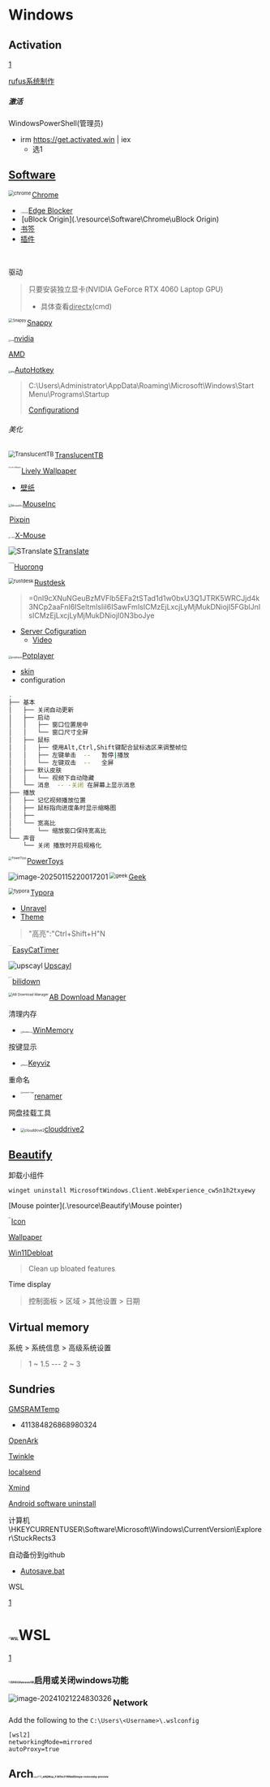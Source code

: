 # Windows



## Activation

[1](./images)

[rufus系统制作](https://rufus.ie/zh/)

##### 激活

WindowsPowerShell(管理员)

- irm https://get.activated.win | iex
  - 选1







## [Software](.\resource\Software)

<img src=".\images\chrome.webp" align="left" alt="chrome" style="zoom: 67%;" />[Chrome](.\resource\Software\Chrome)

- <img src=".\images\Edge Blocker.png" alt="Edge Blocker" style="zoom:15%;" />[Edge Blocker](https://www.sordum.org/9312/)
- <img src=".\images\uBlock Origin.png" align="left" alt="uBlock Origin" style="zoom:2%;" /> [uBlock Origin](.\resource\Software\Chrome\uBlock Origin)
- [书签](.\resource\Software\Chrome\bookmarks)
- [插件](.\resource\Software\Chrome\plugIn)



​	

驱动

> 只要安装独立显卡(NVIDIA GeForce RTX 4060 Laptop GPU)
>
> - 具体查看<u>directx</u>(cmd)

<img src=".\images\Snappy.png" align="left" alt="Snappy" style="zoom:53%;" />[Snappy](https://sdi-tool.org/download/)

<img src="./images/nvid.jpg" alt="nvid" style="zoom:25%;" />[nvidia](https://www.nvidia.cn/drivers/lookup/)

[AMD](https://www.amd.com/zh-cn/support/download/drivers.html)

<img src=".\images\ahp.png" alt="ahp" style="zoom:30%;" />[AutoHotkey](https://www.autohotkey.com/)

> C:\Users\Administrator\AppData\Roaming\Microsoft\Windows\Start Menu\Programs\Startup
>
> [Configurationd](.\resource\Software\AutoHotkey)



###### 美化

<img src=".\images\TranslucentTB.png" alt="TranslucentTB" align="left" style="zoom: 80%;" />[TranslucentTB](https://apps.microsoft.com/detail/9pf4kz2vn4w9?ocid=badge&rtc=1&hl=zh-cn&gl=HK)



<img src="./images/Lively Wallpaper.jpg" align="left" alt="Lively Wallpaper" style="zoom: 20%;" /> [Lively Wallpaper](https://apps.microsoft.com/detail/9ntm2qc6qws7?hl=en-US&gl=US)

- [壁纸](.\resource\Beautify\Wallpaper)





<img src=".\images\MouseInc.png" alt="MouseInc" style="zoom:35%;" />[MouseInc](.\resource\Software\MouseInc)



<img src=".\images\pixpin.png" align="left" alt="pixpin" style="zoom:3%;" />[Pixpin](https://pixpinapp.com/)



<img src=".\images\X -Mouse .png" alt="X -Mouse " style="zoom: 16%;" />[X-Mouse](https://x-mouse-button-control.en.softonic.com/) 	 



<img src=".\images\STranslate.png" align="left" alt="STranslate" />[STranslate](https://github.com/ZGGSONG/STranslate/releases/)



<img src=".\images\huorong.png" align="left" alt="huorong" style="zoom:15%;" />[Huorong](https://www.huorong.cn/)



<img src=".\images\rustdesk.png" align="left" alt="rustdesk" style="zoom: 67%;" />[Rustdesk](https://github.com/rustdesk/rustdesk/releases/tag/1.3.1)

> =0nI9cXNuNGeuBzMVFlb5EFa2tSTad1d1w0bxU3Q1JTRK5WRCJjd4k3NCp2aaFnI6ISeltmIsIiI6ISawFmIsICMzEjLxcjLyMjMukDNiojI5FGblJnIsICMzEjLxcjLyMjMukDNiojI0N3boJye

- [Server Cofiguration](https://www.smianao.com/1291.html)
  - [Video](https://www.bilibili.com/video/BV1CTxee4Ei8/?spm_id_from=333.999.0.0)



<img src=".\images\potplayer.png" alt="potplayer" style="zoom:35%;" />[Potplayer](https://potplayer.io/?lang=zh_CN&utm_source=xinquji)

- [skin](.\resource\Software\Potplayer)
- configuration

```bash
.
├── 基本
│   ├── 关闭自动更新
│   ├── 启动 
│   │   ├── 窗口位置居中
│   │   └── 窗口尺寸全屏
│   ├── 鼠标
│   │   ├── 使用Alt,Ctrl,Shift键配合鼠标选区来调整帧位
│   │   ├── 左键单击  --   暂停|播放
│   │   └── 左键双击  --   全屏
│   ├── 默认皮肤 
│   │   └── 视频下自动隐藏
│   └── 消息  -- -关闭 在屏幕上显示消息
├── 播放 
│   ├── 记忆视频播放位置
│   ├── 鼠标指向进度条时显示缩略图
│   ├── 
│   └── 宽高比
│       └── 缩放窗口保持宽高比
└── 声音
    └── 关闭 播放时开启规格化

```



<img src=".\images\PowerToys.jpg" align="left" alt="PowerToys" style="zoom:40%;" />[PowerToys](https://github.com/microsoft/PowerToys/releases/)

<img src="./images/image-20250115220017201.png" align="left" alt="image-20250115220017201"  />



<img src=".\images\geek.png" align="left" alt="geek" style="zoom:73%;" />[Geek](https://geekuninstaller.com/)



<img src=".\images\typora.png" align="left" alt="typora" style="zoom:70%;" />[Typora](https://typora.io/)

- [Unravel](.\resource\Software\Typora)
- [Theme](https://github.com/vladelaina/Typora-Theme)

> "高亮":"Ctrl+Shift+H"N





<img src=".\images\EasyCattimers.png" align="left" alt="EasyCatTime" style="zoom:7%;" />[EasyCatTimer](https://github.com/xujiangjiang/Easy-Cat-Timer)





<img src=".\images\upscayl.png" align="left" alt="upscayl" />[Upscayl](https://github.com/upscayl/upscayl)



<img src="./images/bilidown.png" alt="bilidown" align = "left" style="zoom: 10%;" />[bilidown](https://zhouql.vip/bilibili/pc/)





<img src="./images/AB Download Manager.png" alt="AB Download Manager" align = "left" style="zoom: 47%;" />[AB Download Manager](https://github.com/amir1376/ab-download-manager/releases/tag/v1.4.4)





清理内存 

-  <img src="./images/WinMemory.png" alt="WinMemory" style="zoom:25%;" />[WinMemory](https://github.com/IgorMundstein/WinMemoryCleaner)



按键显示

- <img src="./images/Keyviz.png" alt="Keyviz" style="zoom: 25%;" />[Keyviz](https://github.com/mulaRahul/keyviz)



重命名

- <img src="./images/renamer-logo.png" alt="renamer-logo" align="left" style="zoom:25%;" />[renamer](https://www.den4b.com/products/renamer)



网盘挂载工具

- <img src="./images/clouddrive2.png" alt="clouddrive2" style="zoom: 50%;" />[clouddrive2](https://www.clouddrive2.com/download.html)





## [Beautify](.\resource\Beautify)

卸载小组件

```
winget uninstall MicrosoftWindows.Client.WebExperience_cw5n1h2txyewy
```



[Mouse pointer](.\resource\Beautify\Mouse pointer)



<img src=".\images\7.png" align="left" alt="7" style="zoom: 20%;" />[Icon](.\resource\Beautify\Icon)



[Wallpaper](.\resource\Beautify\Wallpaper)





[Win11Debloat](https://github.com/Raphire/Win11Debloat)

> Clean up bloated features





Time display

> 控制面板 > 区域 > 其他设置 > 日期




## Virtual memory

系统 > 系统信息 > 高级系统设置

> 1 ~ 1.5  --- 2 ~ 3



## Sundries



[GMSRAMTemp](https://gimespace.com/GMSRAMTemp.exe)

- 411384826868980324

[OpenArk](https://github.com/BlackINT3/OpenArk)

[Twinkle](https://github.com/xanderfrangos/twinkle-tray)

[localsend](https://localsend.org/zh-CN/download)

[Xmind](https://www.123pan.com/?homeFilePath=5997681,6449044,6449050,10265386)

[Android software uninstall](.\resource\Software\安卓卸载软件)



计算机\HKEYCURRENTUSER\Software\Microsoft\Windows\CurrentVersion\Explorer\StuckRects3



自动备份到github

- [Autosave.bat](.\resource)





WSL

[1](./images)

# <img src="./images/WSL.png" alt="WSL" style="zoom: 25%;" />WSL

[1](./images)

### <img src="./images/启用或关闭windows功能.png" alt="启用或关闭windows功能" style="zoom:25%;" />启用或关闭windows功能

<img src="./images/image-20241021224830326.png" align="left" alt="image-20241021224830326" />



### Network

Add the following to the `C:\Users\<Username>\.wslconfig`

```shell
[wsl2]
networkingMode=mirrored
autoProxy=true
```



## Arch<img src="./images/arch.png" alt="arch" style="zoom:15%;" /><img src="./images/1_wNjWxp_F36fm3YRNa8Dmqw-removebg-preview.png" alt="1_wNjWxp_F36fm3YRNa8Dmqw-removebg-preview" style="zoom:25%;" />

